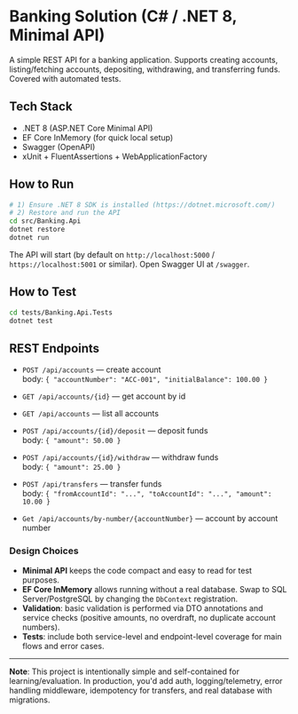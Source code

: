 # Banking Solution (C# / .NET 8, Minimal API)

A simple REST API for a banking application. Supports creating accounts, listing/fetching accounts, depositing, withdrawing, and transferring funds. Covered with automated tests.

## Tech Stack
- .NET 8 (ASP.NET Core Minimal API)
- EF Core InMemory (for quick local setup)
- Swagger (OpenAPI)
- xUnit + FluentAssertions + WebApplicationFactory

## How to Run

```bash
# 1) Ensure .NET 8 SDK is installed (https://dotnet.microsoft.com/)
# 2) Restore and run the API
cd src/Banking.Api
dotnet restore
dotnet run
```

The API will start (by default on `http://localhost:5000` / `https://localhost:5001` or similar). Open Swagger UI at `/swagger`.

## How to Test

```bash
cd tests/Banking.Api.Tests
dotnet test
```

## REST Endpoints

- `POST /api/accounts` — create account  
  body: `{ "accountNumber": "ACC-001", "initialBalance": 100.00 }`

- `GET /api/accounts/{id}` — get account by id

- `GET /api/accounts` — list all accounts

- `POST /api/accounts/{id}/deposit` — deposit funds  
  body: `{ "amount": 50.00 }`

- `POST /api/accounts/{id}/withdraw` — withdraw funds  
  body: `{ "amount": 25.00 }`

- `POST /api/transfers` — transfer funds  
  body: `{ "fromAccountId": "...", "toAccountId": "...", "amount": 10.00 }`

- `Get /api/accounts/by-number/{accountNumber}` — account by account number  

### Design Choices
- **Minimal API** keeps the code compact and easy to read for test purposes.
- **EF Core InMemory** allows running without a real database. Swap to SQL Server/PostgreSQL by changing the `DbContext` registration.
- **Validation**: basic validation is performed via DTO annotations and service checks (positive amounts, no overdraft, no duplicate account numbers).
- **Tests**: include both service-level and endpoint-level coverage for main flows and error cases.

---

**Note**: This project is intentionally simple and self-contained for learning/evaluation. In production, you'd add auth, logging/telemetry, error handling middleware, idempotency for transfers, and real database with migrations.
